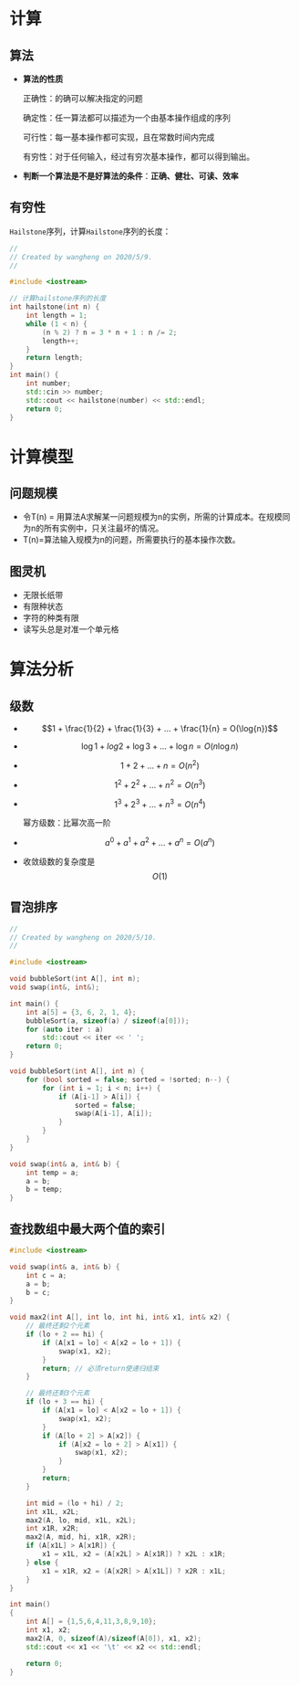 # 计算

## 算法

* **算法的性质**

  正确性：的确可以解决指定的问题

  确定性：任一算法都可以描述为一个由基本操作组成的序列

  可行性：每一基本操作都可实现，且在常数时间内完成

  有穷性：对于任何输入，经过有穷次基本操作，都可以得到输出。

* **判断一个算法是不是好算法的条件**：**正确、健壮、可读、效率**

## 有穷性

`Hailstone`序列，计算`Hailstone`序列的长度：

```c++
//
// Created by wangheng on 2020/5/9.
//

#include <iostream>

// 计算hailstone序列的长度
int hailstone(int n) {
    int length = 1;
    while (1 < n) {
        (n % 2) ? n = 3 * n + 1 : n /= 2;
        length++;
    }
    return length;
}
int main() {
    int number;
    std::cin >> number;
    std::cout << hailstone(number) << std::endl;
    return 0;
}
```

# 计算模型

## 问题规模

* 令T(n) = 用算法A求解某一问题规模为n的实例，所需的计算成本。在规模同为n的所有实例中，只关注最坏的情况。
* T(n)=算法输入规模为n的问题，所需要执行的基本操作次数。

## 图灵机

* 无限长纸带
* 有限种状态
* 字符的种类有限
* 读写头总是对准一个单元格

# 算法分析

## 级数

* $$1 + \frac{1}{2} + \frac{1}{3} + ... + \frac{1}{n} = O(\log{n})$$

* $$\log{1} + log{2} + \log{3} + ... + \log{n} = O(n \log{n})$$

* $$1 + 2 + ... + n = O(n^2)$$

* $$1^2 + 2^2 + ... + n^2 = O(n^3)$$

* $$1^3 + 2^3 + ... + n^3 = O(n^4)$$

  幂方级数：比幂次高一阶

* $$a^0 + a^1 + a^2 + ... + a^n = O(a^n)$$

* 收敛级数的复杂度是$$O(1)$$

## 冒泡排序

```c++
//
// Created by wangheng on 2020/5/10.
//

#include <iostream>

void bubbleSort(int A[], int n);
void swap(int&, int&);

int main() {
    int a[5] = {3, 6, 2, 1, 4};
    bubbleSort(a, sizeof(a) / sizeof(a[0]));
    for (auto iter : a)
        std::cout << iter << ' ';
    return 0;
}

void bubbleSort(int A[], int n) {
    for (bool sorted = false; sorted = !sorted; n--) {
        for (int i = 1; i < n; i++) {
            if (A[i-1] > A[i]) {
                sorted = false;
                swap(A[i-1], A[i]);
            }
        }
    }
}

void swap(int& a, int& b) {
    int temp = a;
    a = b;
    b = temp;
}
```



## 查找数组中最大两个值的索引

```c++
#include <iostream>

void swap(int& a, int& b) {
    int c = a;
    a = b;
    b = c;
}

void max2(int A[], int lo, int hi, int& x1, int& x2) {
    // 最终还剩2个元素
    if (lo + 2 == hi) {
        if (A[x1 = lo] < A[x2 = lo + 1]) {
            swap(x1, x2);
        }
        return; // 必须return使递归结束
    }

    // 最终还剩3个元素
    if (lo + 3 == hi) {
        if (A[x1 = lo] < A[x2 = lo + 1]) {
            swap(x1, x2);
        }
        if (A[lo + 2] > A[x2]) {
            if (A[x2 = lo + 2] > A[x1]) {
                swap(x1, x2);
            }
        }
        return;
    }

    int mid = (lo + hi) / 2;
    int x1L, x2L;
    max2(A, lo, mid, x1L, x2L);
    int x1R, x2R;
    max2(A, mid, hi, x1R, x2R);
    if (A[x1L] > A[x1R]) {
        x1 = x1L, x2 = (A[x2L] > A[x1R]) ? x2L : x1R;
    } else {
        x1 = x1R, x2 = (A[x2R] > A[x1L]) ? x2R : x1L;
    }
}

int main()
{
    int A[] = {1,5,6,4,11,3,8,9,10};
    int x1, x2;
    max2(A, 0, sizeof(A)/sizeof(A[0]), x1, x2);
    std::cout << x1 << '\t' << x2 << std::endl;

    return 0;
}
```

